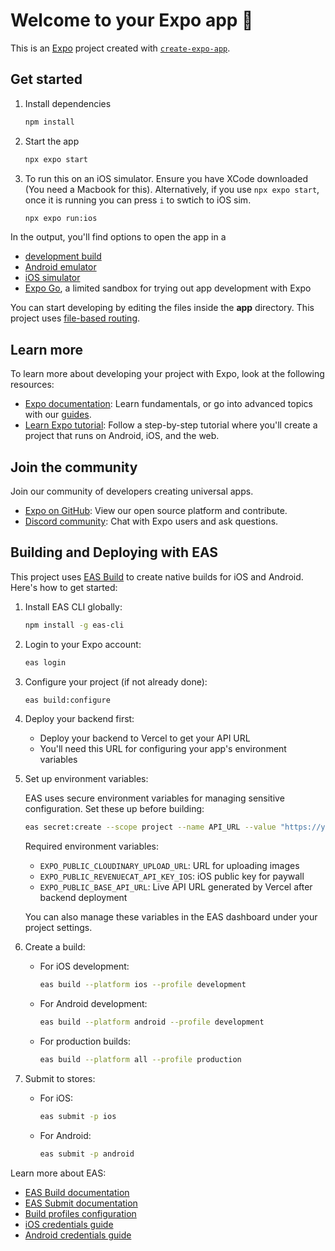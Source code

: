 # Welcome to your Expo app 👋

This is an [Expo](https://expo.dev) project created with [`create-expo-app`](https://www.npmjs.com/package/create-expo-app).

## Get started

1. Install dependencies

    ```bash
    npm install
    ```

2. Start the app

    ```bash
    npx expo start
    ```

3. To run this on an iOS simulator. Ensure you have XCode downloaded (You need a Macbook for this). Alternatively, if you use `npx expo start`, once it is running you can press `i` to swtich to iOS sim.

    ```bash
    npx expo run:ios
    ```

In the output, you'll find options to open the app in a

- [development build](https://docs.expo.dev/develop/development-builds/introduction/)
- [Android emulator](https://docs.expo.dev/workflow/android-studio-emulator/)
- [iOS simulator](https://docs.expo.dev/workflow/ios-simulator/)
- [Expo Go](https://expo.dev/go), a limited sandbox for trying out app development with Expo

You can start developing by editing the files inside the **app** directory. This project uses [file-based routing](https://docs.expo.dev/router/introduction).

## Learn more

To learn more about developing your project with Expo, look at the following resources:

- [Expo documentation](https://docs.expo.dev/): Learn fundamentals, or go into advanced topics with our [guides](https://docs.expo.dev/guides).
- [Learn Expo tutorial](https://docs.expo.dev/tutorial/introduction/): Follow a step-by-step tutorial where you'll create a project that runs on Android, iOS, and the web.

## Join the community

Join our community of developers creating universal apps.

- [Expo on GitHub](https://github.com/expo/expo): View our open source platform and contribute.
- [Discord community](https://chat.expo.dev): Chat with Expo users and ask questions.

## Building and Deploying with EAS

This project uses [EAS Build](https://docs.expo.dev/build/introduction/) to create native builds for iOS and Android. Here's how to get started:

1. Install EAS CLI globally:

    ```bash
    npm install -g eas-cli
    ```

2. Login to your Expo account:

    ```bash
    eas login
    ```

3. Configure your project (if not already done):

    ```bash
    eas build:configure
    ```

4. Deploy your backend first:

    - Deploy your backend to Vercel to get your API URL
    - You'll need this URL for configuring your app's environment variables

5. Set up environment variables:

    EAS uses secure environment variables for managing sensitive configuration. Set these up before building:

    ```bash
    eas secret:create --scope project --name API_URL --value "https://your-backend.vercel.app"
    ```

    Required environment variables:

    - `EXPO_PUBLIC_CLOUDINARY_UPLOAD_URL`: URL for uploading images
    - `EXPO_PUBLIC_REVENUECAT_API_KEY_IOS`: iOS public key for paywall
    - `EXPO_PUBLIC_BASE_API_URL`: Live API URL generated by Vercel after backend deployment

    You can also manage these variables in the EAS dashboard under your project settings.

6. Create a build:

    - For iOS development:
        ```bash
        eas build --platform ios --profile development
        ```
    - For Android development:
        ```bash
        eas build --platform android --profile development
        ```
    - For production builds:
        ```bash
        eas build --platform all --profile production
        ```

7. Submit to stores:
    - For iOS:
        ```bash
        eas submit -p ios
        ```
    - For Android:
        ```bash
        eas submit -p android
        ```

Learn more about EAS:

- [EAS Build documentation](https://docs.expo.dev/build/introduction/)
- [EAS Submit documentation](https://docs.expo.dev/submit/introduction/)
- [Build profiles configuration](https://docs.expo.dev/build-reference/build-configuration/)
- [iOS credentials guide](https://docs.expo.dev/app-signing/ios-credentials/)
- [Android credentials guide](https://docs.expo.dev/app-signing/android-credentials/)
